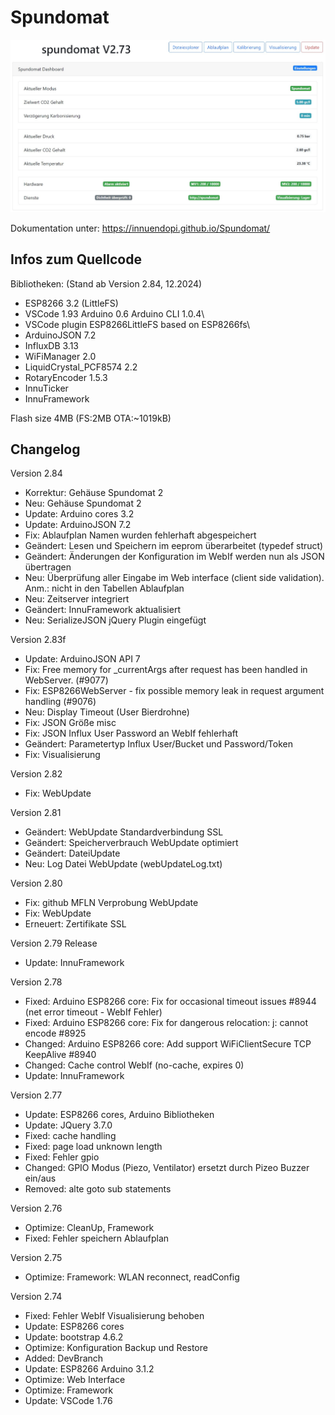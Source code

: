 # Spundomat

![ov1](/docs/img/Spundomat01.jpg)

Dokumentation unter: <https://innuendopi.github.io/Spundomat/>

## Infos zum Quellcode

Bibliotheken: (Stand ab Version 2.84, 12.2024)

- ESP8266 3.2 (LittleFS)
- VSCode 1.93 Arduino 0.6 Arduino CLI 1.0.4\
- VSCode plugin ESP8266LittleFS based on ESP8266fs\
- ArduinoJSON 7.2
- InfluxDB 3.13
- WiFiManager 2.0
- LiquidCrystal_PCF8574 2.2
- RotaryEncoder 1.5.3
- InnuTicker
- InnuFramework

Flash size 4MB (FS:2MB OTA:~1019kB)

## Changelog

Version 2.84

- Korrektur:    Gehäuse Spundomat 2
- Neu:          Gehäuse Spundomat 2
- Update:       Arduino cores 3.2
- Update:       ArduinoJSON 7.2
- Fix:          Ablaufplan Namen wurden fehlerhaft abgespeichert
- Geändert:     Lesen und Speichern im eeprom überarbeitet (typedef struct)
- Geändert:     Änderungen der Konfiguration im WebIf werden nun als JSON übertragen
- Neu:          Überprüfung aller Eingabe im Web interface (client side validation). Anm.: nicht in den Tabellen Ablaufplan
- Neu:          Zeitserver integriert
- Geändert:     InnuFramework aktualisiert
- Neu:          SerializeJSON jQuery Plugin eingefügt

Version 2.83f

- Update:       ArduinoJSON API 7
- Fix:          Free memory for _currentArgs after request has been handled in WebServer. (#9077)
- Fix:          ESP8266WebServer - fix possible memory leak in request argument handling (#9076)
- Neu:          Display Timeout (User Bierdrohne)
- Fix:          JSON Größe misc
- Fix:          JSON Influx User Password an WebIf fehlerhaft
- Geändert:     Parametertyp Influx User/Bucket und Password/Token
- Fix:          Visualisierung

Version 2.82

- Fix:          WebUpdate

Version 2.81

- Geändert:     WebUpdate Standardverbindung SSL
- Geändert:     Speicherverbrauch WebUpdate optimiert
- Geändert:     DateiUpdate
- Neu:          Log Datei WebUpdate (webUpdateLog.txt)

Version 2.80

- Fix:          github MFLN Verprobung WebUpdate
- Fix:          WebUpdate
- Erneuert:     Zertifikate SSL

Version 2.79 Release

- Update:     InnuFramework

Version 2.78

- Fixed:      Arduino ESP8266 core: Fix for occasional timeout issues #8944 (net error timeout - WebIf Fehler)
- Fixed:      Arduino ESP8266 core: Fix for dangerous relocation: j: cannot encode #8925
- Changed:    Arduino ESP8266 core: Add support WiFiClientSecure TCP KeepAlive #8940
- Changed:    Cache control WebIf (no-cache, expires 0)
- Update:     InnuFramework

Version 2.77

- Update:   ESP8266 cores, Arduino Bibliotheken
- Update:   JQuery 3.7.0
- Fixed:    cache handling
- Fixed:    page load unknown length
- Fixed:    Fehler gpio
- Changed:  GPIO Modus (Piezo, Ventilator) ersetzt durch Pizeo Buzzer ein/aus
- Removed:  alte goto sub statements

Version 2.76

- Optimize: CleanUp, Framework
- Fixed:    Fehler speichern Ablaufplan

Version 2.75

- Optimize: Framework: WLAN reconnect, readConfig

Version 2.74

- Fixed:    Fehler WebIf Visualisierung behoben
- Update:   ESP8266 cores
- Update:   bootstrap 4.6.2
- Optimize: Konfiguration Backup und Restore
- Added:    DevBranch
- Update:   ESP8266 Arduino 3.1.2
- Optimize: Web Interface
- Optimize: Framework
- Update:   VSCode 1.76
